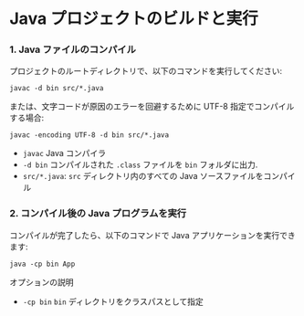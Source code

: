 #  Java プロジェクトのビルドと実行
### 1. Java ファイルのコンパイル
プロジェクトのルートディレクトリで、以下のコマンドを実行してください:

`javac -d bin src/*.java`

または、文字コードが原因のエラーを回避するために UTF-8 指定でコンパイルする場合:

 `javac -encoding UTF-8 -d bin src/*.java`

- `javac` Java コンパイラ
- `-d bin` コンパイルされた `.class` ファイルを `bin` フォルダに出力.
- `src/*.java`: `src` ディレクトリ内のすべての Java ソースファイルをコンパイル

### 2. コンパイル後の Java プログラムを実行
コンパイルが完了したら、以下のコマンドで Java アプリケーションを実行できます:

`java -cp bin App`

 オプションの説明

- `-cp bin` `bin` ディレクトリをクラスパスとして指定

